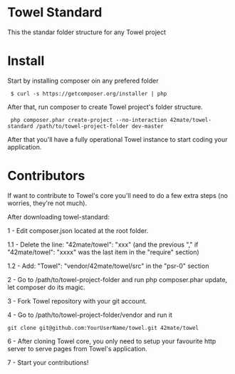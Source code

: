 Towel Standard
==============

This the standar folder structure for any Towel project

Install
=======
Start by installing composer oin any prefered folder

```` $ curl -s https://getcomposer.org/installer | php````

After that, run composer to create Towel project's folder structure.

``` php composer.phar create-project --no-interaction 42mate/towel-standard /path/to/towel-project-folder dev-master```

After that you'll have a fully operational Towel instance to start coding your application.

Contributors
============

If want to contribute to Towel's core you'll need to do a few extra steps (no worries, they're not much).

After downloading towel-standard:

1 - Edit composer.json located at the root folder.

   1.1 - Delete the line: "42mate/towel": "xxx" (and the previous "," if "42mate/towel": "xxxx" was the last item in the "require" section)
   
   1.2 - Add: "Towel": "vendor/42mate/towel/src" in the "psr-0" section

2 - Go to /path/to/towel-project-folder and run php composer.phar update, let composer do its magic.

3 - Fork Towel repository with your git account.

4 - Go to /path/to/towel-project-folder/vendor and run it 

  ```git clone git@github.com:YourUserName/towel.git 42mate/towel```
    
6 - After cloning Towel core, you only need to setup your favourite http server to serve pages from Towel's application.

7 - Start your contributions!
